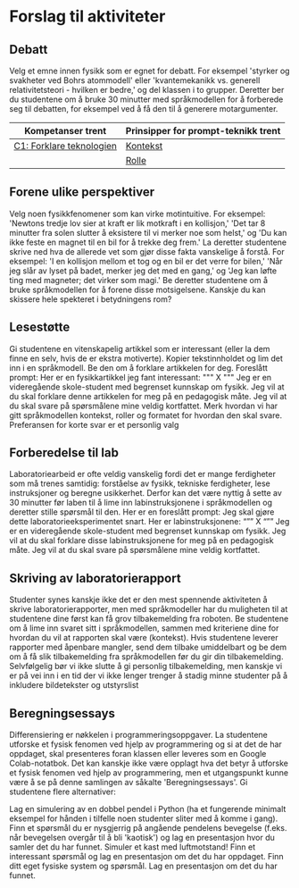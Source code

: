 # Forslag til aktiviteter

## Debatt

Velg et emne innen fysikk som er egnet for debatt. For eksempel 'styrker og svakheter ved Bohrs atommodell' eller 'kvantemekanikk vs. generell relativitetsteori - hvilken er bedre,' og del klassen i to grupper. Deretter ber du studentene om å bruke 30 minutter med språkmodellen for å forberede seg til debatten, for eksempel ved å få den til å generere motargumenter.

| Kompetanser trent | Prinsipper for prompt-teknikk trent |
|----------------------|-------------------|
| [C1: Forklare teknologien](learning_outcomes.md#C1:-Forklare-teknologien) | [Kontekst](prompt_engineering.md#kontekst) |
| | [Rolle](prompt_engineering.md#rolle) |



## Forene ulike perspektiver

Velg noen fysikkfenomener som kan virke motintuitive. For eksempel: 'Newtons tredje lov sier at kraft er lik motkraft i en kollisjon,' 'Det tar 8 minutter fra solen slutter å eksistere til vi merker noe som helst,' og 'Du kan ikke feste en magnet til en bil for å trekke deg frem.' La deretter studentene skrive ned hva de allerede vet som gjør disse fakta vanskelige å forstå. For eksempel: 'I en kollisjon mellom et tog og en bil er det verre for bilen,' 'Når jeg slår av lyset på badet, merker jeg det med en gang,' og 'Jeg kan løfte ting med magneter; det virker som magi.' Be deretter studentene om å bruke språkmodellen for å forene disse motsigelsene. Kanskje du kan skissere hele spekteret i betydningens rom?

## Lesestøtte

Gi studentene en vitenskapelig artikkel som er interessant (eller la dem finne en selv, hvis de er ekstra motiverte). Kopier tekstinnholdet og lim det inn i en språkmodell. Be den om å forklare artikkelen for deg. Foreslått prompt:
Her er en fysikkartikkel jeg fant interessant:
"""
X
"""
Jeg er en videregående skole-student med begrenset kunnskap om fysikk. Jeg vil at du skal forklare denne artikkelen for meg på en pedagogisk måte. Jeg vil at du skal svare på spørsmålene mine veldig kortfattet.
Merk hvordan vi har gitt språkmodellen kontekst, roller og formatet for hvordan den skal svare. Preferansen for korte svar er et personlig valg


## Forberedelse til lab 

Laboratoriearbeid er ofte veldig vanskelig fordi det er mange ferdigheter som må trenes samtidig: forståelse av fysikk, tekniske ferdigheter, lese instruksjoner og beregne usikkerhet. Derfor kan det være nyttig å sette av 30 minutter før laben til å lime inn labinstruksjonene i språkmodellen og deretter stille spørsmål til den. Her er en foreslått prompt:
Jeg skal gjøre dette laboratorieeksperimentet snart. Her er labinstruksjonene:
“””
X
“””
Jeg er en videregående skole-student med begrenset kunnskap om fysikk. Jeg vil at du skal forklare disse labinstruksjonene for meg på en pedagogisk måte. Jeg vil at du skal svare på spørsmålene mine veldig kortfattet.

## Skriving av laboratorierapport 

Studenter synes kanskje ikke det er den mest spennende aktiviteten å skrive laboratorierapporter, men med språkmodeller har du muligheten til at studentene dine først kan få grov tilbakemelding fra roboten. Be studentene om å lime inn svaret sitt i språkmodellen, sammen med kriteriene dine for hvordan du vil at rapporten skal være (kontekst). Hvis studentene leverer rapporter med åpenbare mangler, send dem tilbake umiddelbart og be dem om å få slik tilbakemelding fra språkmodellen før du gir din tilbakemelding. Selvfølgelig bør vi ikke slutte å gi personlig tilbakemelding, men kanskje vi er på vei inn i en tid der vi ikke lenger trenger å stadig minne studenter på å inkludere bildetekster og utstyrslist

## Beregningsessays

Differensiering er nøkkelen i programmeringsoppgaver. La studentene utforske et fysisk fenomen ved hjelp av programmering og si at det de har oppdaget, skal presenteres foran klassen eller leveres som en Google Colab-notatbok. Det kan kanskje ikke være opplagt hva det betyr å utforske et fysisk fenomen ved hjelp av programmering, men et utgangspunkt kunne være å se på denne samlingen av såkalte 'Beregningsessays'. Gi studentene flere alternativer:

Lag en simulering av en dobbel pendel i Python (ha et fungerende minimalt eksempel for hånden i tilfelle noen studenter sliter med å komme i gang). Finn et spørsmål du er nysgjerrig på angående pendelens bevegelse (f.eks. når bevegelsen overgår til å bli 'kaotisk') og lag en presentasjon hvor du samler det du har funnet.
Simuler et kast med luftmotstand! Finn et interessant spørsmål og lag en presentasjon om det du har oppdaget.
Finn ditt eget fysiske system og spørsmål. Lag en presentasjon om det du har funnet.
